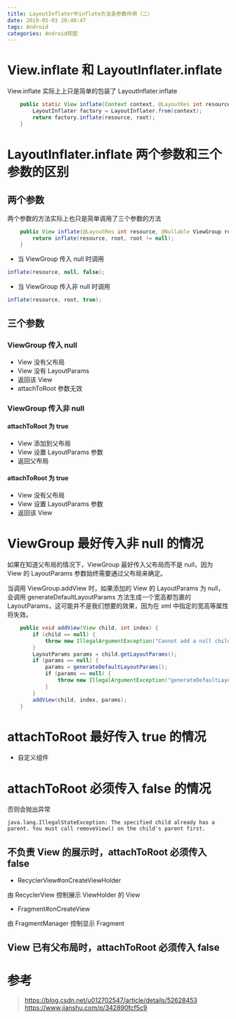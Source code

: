 ```yaml
---
title: LayoutInflater中inflate方法各参数作用（二）
date: 2019-05-03 20:40:47
tags: Android
categories: Android视图
---
```


# View.inflate 和 LayoutInflater.inflate

View.inflate 实际上上只是简单的包装了 LayoutInflater.inflate

```java
    public static View inflate(Context context, @LayoutRes int resource, ViewGroup root) {
        LayoutInflater factory = LayoutInflater.from(context);
        return factory.inflate(resource, root);
    }
```

# LayoutInflater.inflate 两个参数和三个参数的区别

## 两个参数

两个参数的方法实际上也只是简单调用了三个参数的方法

```java
    public View inflate(@LayoutRes int resource, @Nullable ViewGroup root) {
        return inflate(resource, root, root != null);
    }
```

- 当 ViewGroup 传入 null 时调用

``` java
inflate(resource, null, false);
```

- 当 ViewGroup 传入非 null 时调用

```java
inflate(resource, root, true);
```

## 三个参数

### ViewGroup 传入 null

- View 没有父布局
- View 没有 LayoutParams
- 返回该 View
- attachToRoot 参数无效

### ViewGroup 传入非 null

#### attachToRoot 为 true

- View 添加到父布局
- View 设置 LayoutParams 参数
- 返回父布局

#### attachToRoot 为 true

- View 没有父布局
- View 设置 LayoutParams 参数
- 返回该 View

# ViewGroup 最好传入非 null 的情况

如果在知道父布局的情况下，ViewGroup 最好传入父布局而不是 null，因为 View 的 LayoutParams 参数始终需要通过父布局来确定。

当调用 ViewGroup.addView 时，如果添加的 View 的 LayoutParams 为 null，会调用 generateDefaultLayoutParams 方法生成一个宽高都包裹的 LayoutParams，这可能并不是我们想要的效果，因为在 xml 中指定的宽高等属性将失效。

```java
    public void addView(View child, int index) {
        if (child == null) {
            throw new IllegalArgumentException("Cannot add a null child view to a ViewGroup");
        }
        LayoutParams params = child.getLayoutParams();
        if (params == null) {
            params = generateDefaultLayoutParams();
            if (params == null) {
                throw new IllegalArgumentException("generateDefaultLayoutParams() cannot return null");
            }
        }
        addView(child, index, params);
    }
```

# attachToRoot 最好传入 true 的情况

- 自定义组件

# attachToRoot 必须传入 false 的情况

否则会抛出异常

```
java.lang.IllegalStateException: The specified child already has a parent. You must call removeView() on the child's parent first.
```

## 不负责 View 的展示时，attachToRoot 必须传入 false

- RecyclerView#onCreateViewHolder

由 RecyclerView 控制展示 ViewHolder 的 View

- Fragment#onCreateView

由 FragmentManager 控制显示 Fragment

## View 已有父布局时，attachToRoot 必须传入 false

# 参考

> https://blog.csdn.net/u012702547/article/details/52628453
> https://www.jianshu.com/p/342890fcf5c9
